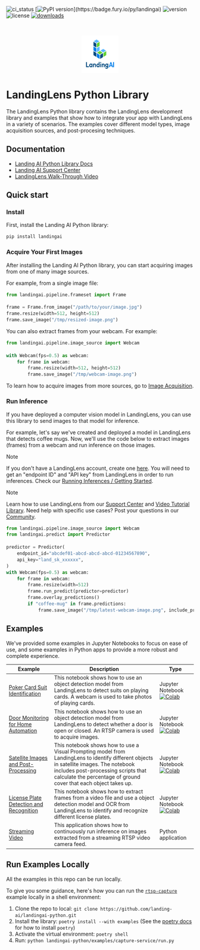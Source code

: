 ![ci_status](https://github.com/landing-ai/landingai-python/actions/workflows/ci_cd.yml/badge.svg)
[![PyPI version](https://badge.fury.io/py/landingai.svg?)](https://badge.fury.io/py/landingai)
![version](https://img.shields.io/pypi/pyversions/landingai)
![license](https://img.shields.io/github/license/landing-ai/landingai-python)
[![downloads](https://static.pepy.tech/badge/landingai/month)](https://pepy.tech/project/landingai)

<br>

<p align="center">
  <img width="100" height="100" src="https://github.com/landing-ai/landingai-python/raw/main/assets/landing-logo.png">
</p>

# LandingLens Python Library
The LandingLens Python library contains the LandingLens development library and examples that show how to integrate your app with LandingLens in a variety of scenarios. The examples cover different model types, image acquisition sources, and post-procesing techniques.

## Documentation

-  [Landing AI Python Library Docs](https://landing-ai.github.io/landingai-python/)
-  [Landing AI Support Center](https://support.landing.ai/)
-  [LandingLens Walk-Through Video](https://www.youtube.com/watch?v=779kvo2dxb4)


## Quick start

### Install
First, install the Landing AI Python library:

```bash
pip install landingai
```


### Acquire Your First Images

After installing the Landing AI Python library, you can start acquiring images from one of many image sources.

For example, from a single image file:

```py
from landingai.pipeline.frameset import Frame

frame = Frame.from_image("/path/to/your/image.jpg")
frame.resize(width=512, height=512)
frame.save_image("/tmp/resized-image.png")
```

You can also extract frames from your webcam. For example:

```py
from landingai.pipeline.image_source import Webcam

with Webcam(fps=0.5) as webcam:
    for frame in webcam:
        frame.resize(width=512, height=512)
        frame.save_image("/tmp/webcam-image.png")
```


To learn how to acquire images from more sources, go to [Image Acquisition](https://landing-ai.github.io/landingai-python/image-acquisition/image-acquisition/).


### Run Inference

If you have deployed a computer vision model in LandingLens, you can use this library to send images to that model for inference.

For example, let's say we've created and deployed a model in LandingLens that detects coffee mugs. Now, we'll use the code below to extract images (frames) from a webcam and run inference on those images.

> [!NOTE]
> If you don't have a LandingLens account, create one [here](https://app.landing.ai/). You will need to get an "endpoint ID" and "API key" from LandingLens in order to run inferences. Check our [Running Inferences / Getting Started](https://landing-ai.github.io/landingai-python/inferences/getting-started/).

> [!NOTE]
> Learn how to use LandingLens from our [Support Center]([https://support.landing.ai/docs/landinglens-workflow](https://support.landing.ai/landinglens/en)) and [Video Tutorial Library](https://support.landing.ai/docs/landinglens-workflow-2).
> Need help with specific use cases? Post your questions in our [Community](https://community.landing.ai/home).


```py
from landingai.pipeline.image_source import Webcam
from landingai.predict import Predictor

predictor = Predictor(
    endpoint_id="abcdef01-abcd-abcd-abcd-01234567890",
    api_key="land_sk_xxxxxx",
)
with Webcam(fps=0.5) as webcam:
    for frame in webcam:
        frame.resize(width=512)
        frame.run_predict(predictor=predictor)
        frame.overlay_predictions()
        if "coffee-mug" in frame.predictions:
            frame.save_image("/tmp/latest-webcam-image.png", include_predictions=True)
```


## Examples

We've provided some examples in Jupyter Notebooks to focus on ease of use, and some examples in Python apps to provide a more robust and complete experience.

<!-- Generated using https://www.tablesgenerator.com/markdown_tables -->

| Example | Description | Type |
|---|---|---|
| [Poker Card Suit Identification](https://github.com/landing-ai/landingai-python/blob/main/examples/webcam-collab-notebook/webcam-collab-notebook.ipynb) | This notebook shows how to use an object detection model from LandingLens to detect suits on playing cards. A webcam is used to take photos of playing cards. | Jupyter Notebook [![Colab](https://colab.research.google.com/assets/colab-badge.svg)](https://colab.research.google.com/github/landing-ai/landingai-python/blob/main/examples/webcam-collab-notebook/webcam-collab-notebook.ipynb)|
| [Door Monitoring for Home Automation](https://github.com/landing-ai/landingai-python/blob/main/examples/rtsp-capture-notebook/rtsp-capture.ipynb) | This notebook shows how to use an object detection model from LandingLens to detect whether a door is open or closed. An RTSP camera is used to acquire images. | Jupyter Notebook [![Colab](https://colab.research.google.com/assets/colab-badge.svg)](https://colab.research.google.com/github/landing-ai/landingai-python/blob/main/examples/rtsp-capture-notebook/rtsp-capture.ipynb) |
| [Satellite Images and Post-Processing](https://github.com/landing-ai/landingai-python/tree/main/examples/post-processings/farmland-coverage/farmland-coverage.ipynb) | This notebook shows how to use a Visual Prompting model from LandingLens to identify different objects in satellite images. The notebook includes post-processing scripts that calculate the percentage of ground cover that each object takes up. | Jupyter Notebook [![Colab](https://colab.research.google.com/assets/colab-badge.svg)](https://colab.research.google.com/github/landing-ai/landingai-python/blob/main/examples/post-processings/farmland-coverage/farmland-coverage.ipynb) |
| [License Plate Detection and Recognition](https://github.com/landing-ai/landingai-python/tree/main/examples/license-plate-ocr-notebook/license_plate_ocr.ipynb) | This notebook shows how to extract frames from a video file and use a object detection model and OCR from LandingLens to identify and recognize different license plates. | Jupyter Notebook [![Colab](https://colab.research.google.com/assets/colab-badge.svg)](https://colab.research.google.com/github/landing-ai/landingai-python/blob/main/examples/license-plate-ocr-notebook/license_plate_ocr.ipynb) |
| [Streaming Video](https://github.com/landing-ai/landingai-python/tree/main/examples/capture-service) | This application shows how to continuously run inference on images extracted from a streaming RTSP video camera feed. | Python application |


## Run Examples Locally

All the examples in this repo can be run locally.

To give you some guidance, here's how you can run the [`rtsp-capture`](https://github.com/landing-ai/landingai-python/tree/main/examples/capture-service) example locally in a shell environment:

1. Clone the repo to local: `git clone https://github.com/landing-ai/landingai-python.git`
2. Install the library: `poetry install --with examples` (See the [poetry docs](https://python-poetry.org/docs/#installation) for how to install `poetry`)
3. Activate the virtual environment: `poetry shell`
4. Run: `python landingai-python/examples/capture-service/run.py`
